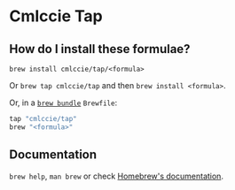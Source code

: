 # Cmlccie Tap

## How do I install these formulae?

`brew install cmlccie/tap/<formula>`

Or `brew tap cmlccie/tap` and then `brew install <formula>`.

Or, in a [`brew bundle`](https://github.com/Homebrew/homebrew-bundle) `Brewfile`:

```ruby
tap "cmlccie/tap"
brew "<formula>"
```

## Documentation

`brew help`, `man brew` or check [Homebrew's documentation](https://docs.brew.sh).
